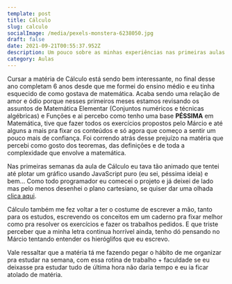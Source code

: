 ```yaml
---
template: post
title: Cálculo
slug: calculo
socialImage: /media/pexels-monstera-6238050.jpg
draft: false
date: 2021-09-21T00:55:37.952Z
description: Um pouco sobre as minhas experiências nas primeiras aulas de cálculo.
category: Aulas
---
```

Cursar a matéria de Cálculo está sendo bem interessante, no final desse ano completam 6 anos desde que me formei do ensino médio e eu tinha esquecido de como gostava de matemática. Acaba sendo uma relação de amor e ódio porque nesses primeiros meses estamos revisando os assuntos de Matemática Elementar (Conjuntos numéricos e técnicas algébricas) e Funções e ai percebo como tenho uma base **PÉSSIMA** em Matemática, tive que fazer todos os exercícios propostos pelo Márcio e até alguns a mais pra fixar os conteúdos e só agora que começo a sentir um pouco mais de confiança. Foi correndo atrás desse prejuízo na matéria que percebi como gosto dos teoremas, das definições e de toda a complexidade que envolve a matemática.

Nas primeiras semanas da aula de Cálculo eu tava tão animado que tentei até plotar um gráfico usando JavaScript puro (eu sei, péssima ideia) e bem... Como todo programador eu comecei o projeto e já deixei de lado mas pelo menos desenhei o plano cartesiano, se quiser dar uma olhada [](https://codesandbox.io/s/-v2n21)[clica aqui](https://codesandbox.io/s/-v2n21).

Cálculo também me fez voltar a ter o costume de escrever a mão, tanto para os estudos, escrevendo os conceitos em um caderno pra fixar melhor como pra resolver os exercícios e fazer os trabalhos pedidos. E que triste perceber que a minha letra continua horrível ainda, tenho dó pensando no Márcio tentando entender os hieróglifos que eu escrevo.

Vale ressaltar que a matéria tá me fazendo pegar o hábito de me organizar pra estudar na semana, com essa rotina de trabalho + faculdade se eu deixasse pra estudar tudo de última hora não daria tempo e eu ia ficar atolado de matéria.